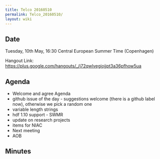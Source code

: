 ```yaml
---
title: Telco 20160510
permalink: Telco_20160510/
layout: wiki
---
```


Date
----

Tuesday, 10th May, 16:30 Central European Summer Time (Copenhagen)

Hangout Link:
<https://plus.google.com/hangouts/_/j72qwlvegiojjpt3a36pfhow5ua>

Agenda
------

-   Welcome and agree Agenda
-   github issue of the day - suggestions welcome (there is a github
    label now), otherwise we pick a random one
-   variable length strings
-   hdf 1.10 support - SWMR
-   update on research projects
-   items for NIAC
-   Next meeting
-   AOB

Minutes
-------
